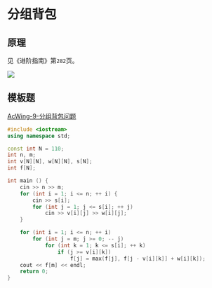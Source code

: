 # 分组背包

## 原理

见《进阶指南》第`282`页。

![](/algorithm-blog/img/0040.bmp)

## 模板题

[AcWing-9-分组背包问题](https://www.acwing.com/problem/content/9/)

```cpp
#include <iostream>
using namespace std;

const int N = 110;
int n, m;
int v[N][N], w[N][N], s[N];
int f[N];

int main () {
    cin >> n >> m;
    for (int i = 1; i <= n; ++ i) {
        cin >> s[i];
        for (int j = 1; j <= s[i]; ++ j)
            cin >> v[i][j] >> w[i][j];
    }

    for (int i = 1; i <= n; ++ i)
        for (int j = m; j >= 0; -- j)
            for (int k = 1; k <= s[i]; ++ k)
                if (j >= v[i][k])
                    f[j] = max(f[j], f[j - v[i][k]] + w[i][k]);
    cout << f[m] << endl;
    return 0;
}
```

